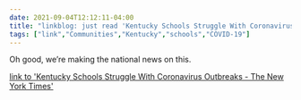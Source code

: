 ```yaml
---
date: 2021-09-04T12:12:11-04:00
title: "linkblog: just read 'Kentucky Schools Struggle With Coronavirus Outbreaks - The New York Times'"
tags: ["link","Communities","Kentucky","schools","COVID-19"]
---
```

Oh good, we’re making the national news on this.
 
[link to 'Kentucky Schools Struggle With Coronavirus Outbreaks - The New York Times'](https://www.nytimes.com/2021/09/04/world/kentucky-schools-covid.html)
